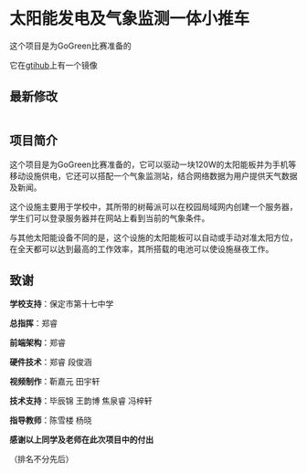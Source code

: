 # 太阳能发电及气象监测一体小推车

这个项目是为GoGreen比赛准备的

它在[gtihub](https://github.com/zhengrui20080218/SolarCartsPro/)上有一个镜像

## 最新修改

![[](https://gitee.com/zheng-rui-20080218/SolarCartsPro)](https://gitee.com/zheng-rui-20080218/SolarCartsPro/widgets/widget_card.svg?colors=eae9d7,2e2f29,272822,484a45,eae9d7,747571)

## 项目简介

这个项目是为GoGreen比赛准备的，它可以驱动一块120W的太阳能板并为手机等移动设施供电，它还可以搭配一个气象监测站，结合网络数据为用户提供天气数据及新闻。

这个设施主要用于学校中，其所带的树莓派可以在校园局域网内创建一个服务器，学生们可以登录服务器并在网站上看到当前的气象条件。

与其他太阳能设备不同的是，这个设施的太阳能板可以自动或手动对准太阳方位，在全天都可以达到最高的工作效率，其所搭载的电池可以使设施昼夜工作。

## 致谢

**学校支持**：保定市第十七中学

**总指挥**：郑睿

**前端架构**：郑睿

**硬件技术**：郑睿 段俊涵

**视频制作**：靳嘉元 田宇轩

**技术支持**：毕辰锦 王韵博 焦泉睿 冯梓轩

**指导教师**：陈雪楼 杨晓

**感谢以上同学及老师在此次项目中的付出**

（排名不分先后）